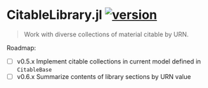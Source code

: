 # CitableLibrary.jl [![version](https://juliahub.com/docs/CitableLibrary/version.svg)](https://juliahub.com/ui/Packages/CitableLibrary/VEoUF)

> Work with diverse collections of material citable by URN.


Roadmap:

- [ ] v0.5.x Implement citable collections in current model defined in `CitableBase`
- [ ] v0.6.x Summarize contents of library sections by URN value